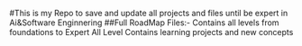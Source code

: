 #This is my Repo to save and update all projects and files until be expert in Ai&Software Enginnering
##Full RoadMap Files:-
Contains all levels from foundations to Expert
All Level Contains learning projects and new concepts
